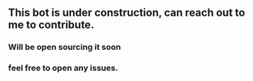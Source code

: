## This bot is under construction, can reach out to me to contribute. 

### Will be open sourcing it soon

### feel free to open any issues.
